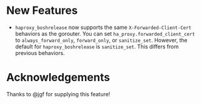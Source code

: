 # New Features

- `haproxy_boshrelease` now supports the same `X-Forwarded-Client-Cert` behaviors as the
  gorouter. You can set `ha_proxy.forwarded_client_cert` to `always_forward_only`, `forward_only`,
  or `sanitize_set`. However, the default for `haproxy_boshrelease` is `sanitize_set`. This differs
  from previous behaviors.

# Acknowledgements

Thanks to @jgf for supplying this feature!
